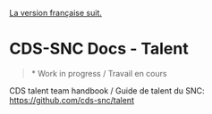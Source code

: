 [La version française suit.](#TODO)

# CDS-SNC Docs - Talent

> \* Work in progress / Travail en cours

CDS talent team handbook / Guide de talent du SNC: https://github.com/cds-snc/talent
